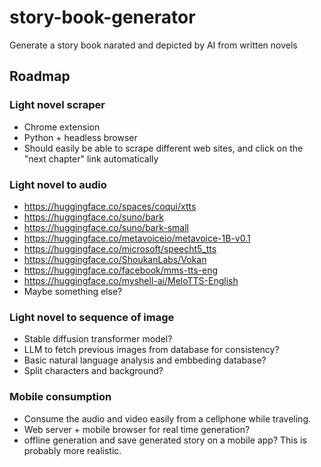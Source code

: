 # story-book-generator
Generate a story book narated and depicted by AI from written novels

## Roadmap

### Light novel scraper

- Chrome extension
- Python + headless browser
- Should easily be able to scrape different web sites, and click on the "next chapter" link automatically

### Light novel to audio

- https://huggingface.co/spaces/coqui/xtts
- https://huggingface.co/suno/bark
- https://huggingface.co/suno/bark-small
- https://huggingface.co/metavoiceio/metavoice-1B-v0.1
- https://huggingface.co/microsoft/speecht5_tts
- https://huggingface.co/ShoukanLabs/Vokan
- https://huggingface.co/facebook/mms-tts-eng
- https://huggingface.co/myshell-ai/MeloTTS-English
- Maybe something else?

### Light novel to sequence of image

- Stable diffusion transformer model?
- LLM to fetch previous images from database for consistency?
- Basic natural language analysis and embbeding database?
- Split characters and background?

### Mobile consumption

- Consume the audio and video easily from a cellphone while traveling.
- Web server + mobile browser for real time generation?
- offline generation and save generated story on a mobile app? This is probably more realistic.
